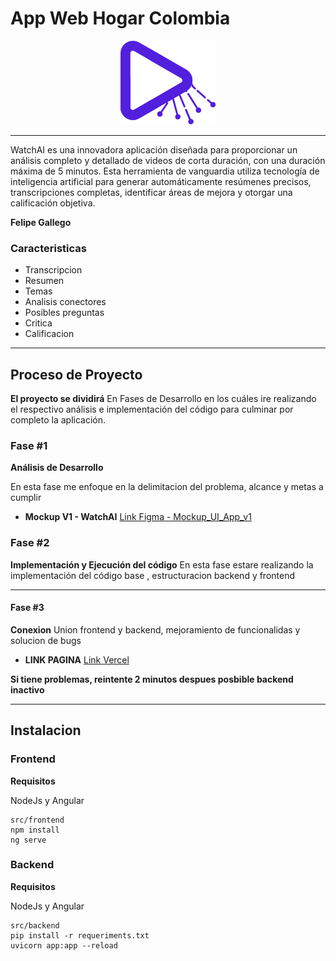 # App Web Hogar Colombia

<p align="center">
  <img src="https://github.com/felipegallegoramirez/WatchAI/blob/main/misc/logo.svg">
    <br>    
</p>

---

WatchAI es una innovadora aplicación diseñada para proporcionar un análisis completo y detallado de videos de corta duración, con una duración máxima de 5 minutos. Esta herramienta de vanguardia utiliza tecnología de inteligencia artificial para generar automáticamente resúmenes precisos, transcripciones completas, identificar áreas de mejora y otorgar una calificación objetiva.

**Felipe Gallego**

### Caracteristicas

- Transcripcion
- Resumen
- Temas
- Analisis conectores
- Posibles preguntas
- Critica
- Calificacion

---

## Proceso de Proyecto

**El proyecto se dividirá** En Fases de Desarrollo en los cuáles ire realizando el respectivo análisis e implementación del código para culminar por completo la aplicación.

### Fase #1

**Análisis de Desarrollo**

En esta fase me enfoque en la delimitacion del problema, alcance y metas a cumplir

- **Mockup V1 - WatchAI** [Link Figma - Mockup_UI_App_v1](https://www.figma.com/file/57k7EGf6dz2ow7CdPoAIrW/Untitled?type=design&node-id=0%3A1&t=jOuGE48EF4MJWl75-1)

### Fase #2

**Implementación y Ejecución del código** En esta fase estare realizando la implementación del código base , estructuracion backend y frontend


---

#### Fase #3

**Conexion** Union frontend y backend, mejoramiento de funcionalidas y solucion de bugs

- **LINK PAGINA** [Link Vercel](https://watch-ai-6glt.vercel.app/#/landing)

**Si tiene problemas, reintente 2 minutos despues posbible backend inactivo**

---

## Instalacion
### Frontend
**Requisitos**

NodeJs y Angular

    src/frontend
    npm install
    ng serve

### Backend
**Requisitos**

NodeJs y Angular

    src/backend
    pip install -r requeriments.txt
    uvicorn app:app --reload


